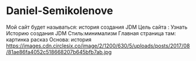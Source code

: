 # Daniel-Semikolenove
Мой сайт будет называться: история создания JDM 
Цель сайта : Узнать Историю создания JDM
Стиль:минимализм
Главная страница там: картинка расказ 
Основа: история 
https://images.cdn.circlesix.co/image/2/1200/630/5/uploads/posts/2017/08/81ae86fa4052c518668207b645bfb7ab.jpg


